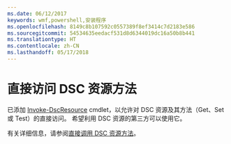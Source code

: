```yaml
---
ms.date: 06/12/2017
keywords: wmf,powershell,安装程序
ms.openlocfilehash: 8149c8b107592c0557389f8ef3414c7d2183e586
ms.sourcegitcommit: 54534635eedacf531d8d6344019dc16a50b8b441
ms.translationtype: HT
ms.contentlocale: zh-CN
ms.lasthandoff: 05/17/2018
---
```

# <a name="direct-access-to-dsc-resource-methods"></a>直接访问 DSC 资源方法


已添加 [Invoke-DscResource](https://technet.microsoft.com/library/mt517869.aspx) cmdlet，以允许对 DSC 资源及其方法（Get、Set 或 Test）的直接访问。 希望利用 DSC 资源的第三方可以使用它。

有关详细信息，请参阅[直接调用 DSC 资源方法](https://msdn.microsoft.com/powershell/dsc/directcallresource)。
